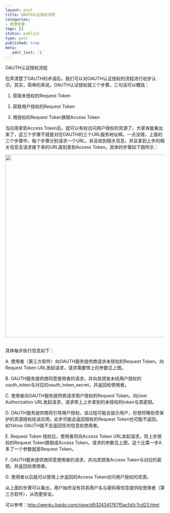 ```yaml
---
layout: post
title: OAUTH认证授权流程
categories:
- 思想举重
tags: []
status: publish
type: post
published: true
meta:
  _edit_last: '1'
---
```

OAUTH认证授权流程

在弄清楚了OAUTH的术语后，我们可以对OAUTH认证授权的流程进行初步认识。其实，简单的来说，OAUTH认证授权就三个步骤，三句话可以概括：

1. 获取未授权的Request Token

2. 获取用户授权的Request Token

3. 用授权的Request Token换取Access Token

当应用拿到Access Token后，就可以有权访问用户授权的资源了。大家肯能看出来了，这三个步骤不就是对应OAUTH的三个URL服务地址嘛。一点没错，上面的三个步骤中，每个步骤分别请求一个URL，并且收到相关信息，并且拿到上步的相关信息去请求接下来的URL直到拿到Access Token。具体的步骤如下图所示：

<img src="http://p.blog.csdn.net/images/p_blog_csdn_net/hereweare2009/EntryImages/20090308/1-2.jpg" alt="" width="740" height="576" /> 

具体每步执行信息如下：

A. 使用者（第三方软件）向OAUTH服务提供商请求未授权的Request Token。向Request Token URL发起请求，请求需要带上的参数见上图。

B. OAUTH服务提供商同意使用者的请求，并向其颁发未经用户授权的oauth_token与对应的oauth_token_secret，并返回给使用者。

C. 使用者向OAUTH服务提供商请求用户授权的Request Token。向User Authorization URL发起请求，请求带上上步拿到的未授权的token与其密钥。

D. OAUTH服务提供商将引导用户授权。该过程可能会提示用户，你想将哪些受保护的资源授权给该应用。此步可能会返回授权的Request Token也可能不返回。如Yahoo OAUTH就不会返回任何信息给使用者。

E. Request Token 授权后，使用者将向Access Token URL发起请求，将上步授权的Request Token换取成Access Token。请求的参数见上图，这个比第一步A多了一个参数就是Request Token。

F. OAUTH服务提供商同意使用者的请求，并向其颁发Access Token与对应的密钥，并返回给使用者。

G. 使用者以后就可以使用上步返回的Access Token访问用户授权的资源。

从上面的步骤可以看出，用户始终没有将其用户名与密码等信息提供给使用者（第三方软件），从而更安全。

可以参考：http://wenku.baidu.com/view/d932434f767f5acfa1c7cd23.html
